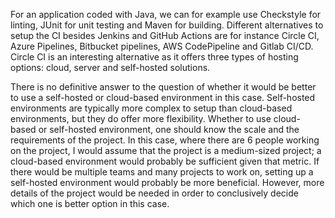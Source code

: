 For an application coded with Java, we can for example use Checkstyle for linting, JUnit for unit testing and Maven for building. Different alternatives to setup the CI besides Jenkins and GitHub Actions are for instance Circle CI, Azure Pipelines, Bitbucket pipelines, AWS CodePipeline and Gitlab CI/CD. Circle CI is an interesting alternative as it offers three types of hosting options: cloud, server and self-hosted solutions. 

There is no definitive answer to the question of whether it would be better to use a self-hosted or cloud-based environment in this case. Self-hosted environments are typically more complex to setup than cloud-based environments, but they do offer more flexibility.  Whether to use cloud-based or self-hosted environment, one should know the scale and the requirements of the project. In this case, where there are 6 people working on the project, I would assume that the project is a medium-sized project; a cloud-based environment would probably be sufficient given that metric. If there would be multiple teams and many projects to work on, setting up a self-hosted environment would probably be more beneficial.
However, more details of the project would be needed in order to conclusively decide which one is better option in this case.

